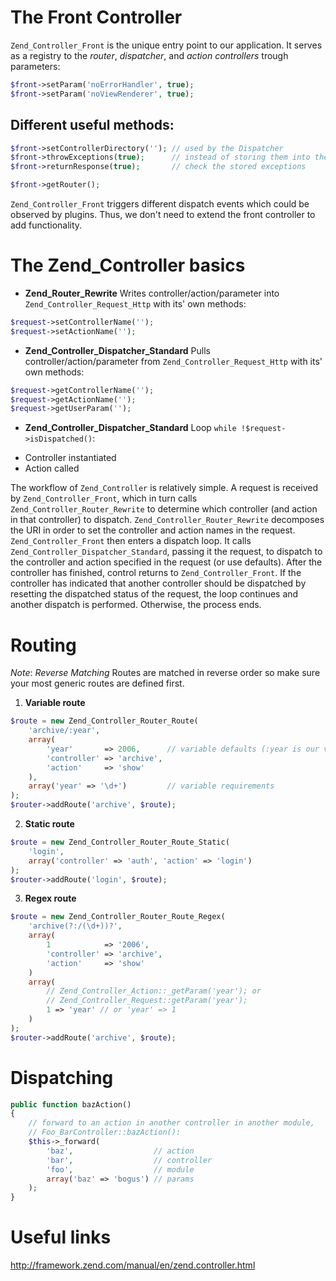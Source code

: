 ﻿The Front Controller
====================

`Zend_Controller_Front` is the unique entry point to our application. It serves
as a registry to the _router_, _dispatcher_, and _action controllers_ trough
parameters:
```php
$front->setParam('noErrorHandler', true);
$front->setParam('noViewRenderer', true);
```
Different useful methods:
-------------------------
```php
$front->setControllerDirectory(''); // used by the Dispatcher
$front->throwExceptions(true);      // instead of storing them into the Response
$front->returnResponse(true);       // check the stored exceptions
```
```php
$front->getRouter();
```
`Zend_Controller_Front` triggers different dispatch events which could be
observed by plugins. Thus, we don't need to extend the front controller to add
functionality.

The Zend_Controller basics
==========================

* **Zend_Router_Rewrite**
Writes controller/action/parameter into `Zend_Controller_Request_Http` with its' own methods:
```php
$request->setControllerName('');
$request->setActionName('');
```
* **Zend_Controller_Dispatcher_Standard**
Pulls controller/action/parameter from `Zend_Controller_Request_Http` with its' own methods:
```php
$request->getControllerName('');
$request->getActionName('');
$request->getUserParam('');
```
* **Zend_Controller_Dispatcher_Standard**
Loop `while !$request->isDispatched()`:
- Controller instantiated
- Action called

The workflow of `Zend_Controller` is relatively simple. A request is received by
`Zend_Controller_Front`, which in turn calls `Zend_Controller_Router_Rewrite` to
determine which controller (and action in that controller) to dispatch.
`Zend_Controller_Router_Rewrite` decomposes the URI in order to set the
controller and action names in the request. `Zend_Controller_Front` then enters
a dispatch loop. It calls `Zend_Controller_Dispatcher_Standard`, passing it the
request, to dispatch to the controller and action specified in the request (or
use defaults). After the controller has finished, control returns to
`Zend_Controller_Front`. If the controller has indicated that another controller
should be dispatched by resetting the dispatched status of the request, the loop
continues and another dispatch is performed. Otherwise, the process ends.

Routing
=======

*Note*: *Reverse Matching*
Routes are matched in reverse order so make sure your most generic routes are defined first.

1. **Variable route**
```php
$route = new Zend_Controller_Router_Route(
    'archive/:year',
    array(
        'year'       => 2006,      // variable defaults (:year is our var part)
        'controller' => 'archive',
        'action'     => 'show'
    ),
    array('year' => '\d+')         // variable requirements
);
$router->addRoute('archive', $route);
```
2. **Static route**
```php
$route = new Zend_Controller_Router_Route_Static(
    'login',
    array('controller' => 'auth', 'action' => 'login')
);
$router->addRoute('login', $route);
```
3. **Regex route**
```php
$route = new Zend_Controller_Router_Route_Regex(
    'archive(?:/(\d+))?',
    array(
        1            => '2006',
        'controller' => 'archive',
        'action'     => 'show'
    )
    array(
        // Zend_Controller_Action::_getParam('year'); or
        // Zend_Controller_Request::getParam('year');
        1 => 'year' // or 'year' => 1
    )
);
$router->addRoute('archive', $route);
```
Dispatching
===========

```php
public function bazAction()
{
    // forward to an action in another controller in another module,
    // Foo_BarController::bazAction():
    $this->_forward(
        'baz',                  // action
        'bar',                  // controller
        'foo',                  // module
        array('baz' => 'bogus') // params
    );
}
```
Useful links
============

http://framework.zend.com/manual/en/zend.controller.html
